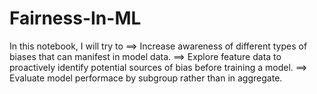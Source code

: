 # Fairness-In-ML

In this notebook, I will try to 
==> Increase awareness of different types of biases that can manifest in model data.
==> Explore feature data to proactively identify potential sources of bias before training a model.
==> Evaluate model performace by subgroup rather than in aggregate.
